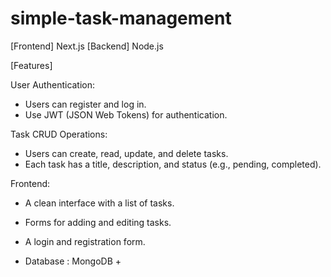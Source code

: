# simple-task-management
[Frontend]
Next.js
[Backend]
Node.js

[Features]

User Authentication:
+ Users can register and log in.
+ Use JWT (JSON Web Tokens) for authentication.

Task CRUD Operations:
+ Users can create, read, update, and delete tasks.
+ Each task has a title, description, and status (e.g., pending, completed).

Frontend:
+ A clean interface with a list of tasks.
+ Forms for adding and editing tasks.
+ A login and registration form.

+ Database : MongoDB +

